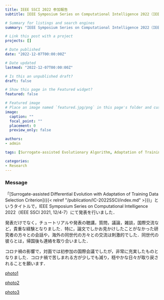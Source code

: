 ```yaml
---
title: IEEE SSCI 2022 参加報告
subtitle: IEEE Symposium Series on Computational Intelligence 2022（IEEE SSCI 2022, 12/4-7）にて発表

# Summary for listings and search engines
summary: "IEEE Symposium Series on Computational Intelligence 2022（IEEE SSCI 2022, 12/4-7）にて発表を行いました．開催にご尽力くださった方々に感謝いたします．"

# Link this post with a project
projects: []

# Date published
date: "2022-12-07T00:00:00Z"

# Date updated
lastmod: "2022-12-07T00:00:00Z"

# Is this an unpublished draft?
draft: false

# Show this page in the Featured widget?
featured: false

# Featured image
# Place an image named `featured.jpg/png` in this page's folder and customize its options here.
image:
  caption: ""
  focal_point: ""
  placement: 0
  preview_only: false

authors:
- admin

tags: [Surrogate-assisted Evolutionary Algorithm, Adaptation of Training Data Selection Criterion, Radial Basis Function Network, Differential Evolution]

categories:
- Research
---
```


### Message

「[Surrogate-assisted Differential Evolution with Adaptation of Training Data Selection Criterion]({{< relref "/publication/IC-2022SSCI/index.md" >}})」というタイトルで，IEEE Symposium Series on Computational Intelligence 2022（IEEE SSCI 2021, 12/4-7）にて発表を行いました．

発表だけでなく，チュートリアルや発表の聴講，質問，議論，雑談，国際交流など，貴重な経験となりました．特に，論文でしかお見かけしたことがなかった研究者の方々との会話や，海外の同世代の方々との交流は刺激的でした．同世代の彼らとは，帰国後も連絡を取り合いました．

コロナ禍の影響で，対面では初参加の国際会議でしたが，非常に充実したものとなりました．コロナ禍で苦しまれる方が少しでも減り，穏やかな日々が取り戻されることを願います．

[photo1](1.jpg)

[photo2](2.jpg)

[photo3](3.jpg)